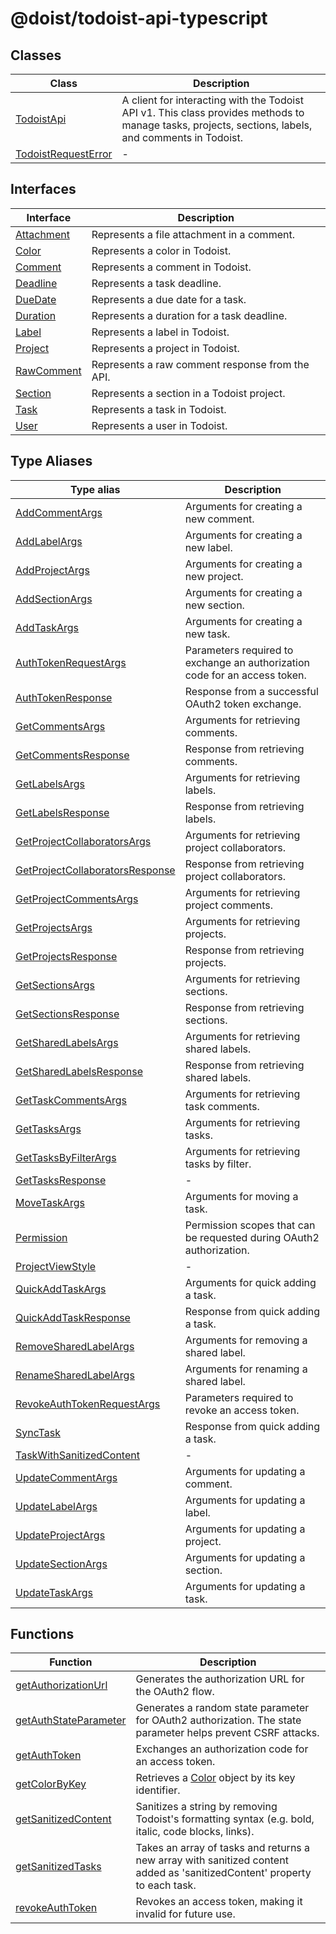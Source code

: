 # @doist/todoist-api-typescript

## Classes

| Class | Description |
| ------ | ------ |
| [TodoistApi](classes/TodoistApi.md) | A client for interacting with the Todoist API v1. This class provides methods to manage tasks, projects, sections, labels, and comments in Todoist. |
| [TodoistRequestError](classes/TodoistRequestError.md) | - |

## Interfaces

| Interface | Description |
| ------ | ------ |
| [Attachment](interfaces/Attachment.md) | Represents a file attachment in a comment. |
| [Color](interfaces/Color.md) | Represents a color in Todoist. |
| [Comment](interfaces/Comment.md) | Represents a comment in Todoist. |
| [Deadline](interfaces/Deadline.md) | Represents a task deadline. |
| [DueDate](interfaces/DueDate.md) | Represents a due date for a task. |
| [Duration](interfaces/Duration.md) | Represents a duration for a task deadline. |
| [Label](interfaces/Label.md) | Represents a label in Todoist. |
| [Project](interfaces/Project.md) | Represents a project in Todoist. |
| [RawComment](interfaces/RawComment.md) | Represents a raw comment response from the API. |
| [Section](interfaces/Section.md) | Represents a section in a Todoist project. |
| [Task](interfaces/Task.md) | Represents a task in Todoist. |
| [User](interfaces/User.md) | Represents a user in Todoist. |

## Type Aliases

| Type alias | Description |
| ------ | ------ |
| [AddCommentArgs](type-aliases/AddCommentArgs.md) | Arguments for creating a new comment. |
| [AddLabelArgs](type-aliases/AddLabelArgs.md) | Arguments for creating a new label. |
| [AddProjectArgs](type-aliases/AddProjectArgs.md) | Arguments for creating a new project. |
| [AddSectionArgs](type-aliases/AddSectionArgs.md) | Arguments for creating a new section. |
| [AddTaskArgs](type-aliases/AddTaskArgs.md) | Arguments for creating a new task. |
| [AuthTokenRequestArgs](type-aliases/AuthTokenRequestArgs.md) | Parameters required to exchange an authorization code for an access token. |
| [AuthTokenResponse](type-aliases/AuthTokenResponse.md) | Response from a successful OAuth2 token exchange. |
| [GetCommentsArgs](type-aliases/GetCommentsArgs.md) | Arguments for retrieving comments. |
| [GetCommentsResponse](type-aliases/GetCommentsResponse.md) | Response from retrieving comments. |
| [GetLabelsArgs](type-aliases/GetLabelsArgs.md) | Arguments for retrieving labels. |
| [GetLabelsResponse](type-aliases/GetLabelsResponse.md) | Response from retrieving labels. |
| [GetProjectCollaboratorsArgs](type-aliases/GetProjectCollaboratorsArgs.md) | Arguments for retrieving project collaborators. |
| [GetProjectCollaboratorsResponse](type-aliases/GetProjectCollaboratorsResponse.md) | Response from retrieving project collaborators. |
| [GetProjectCommentsArgs](type-aliases/GetProjectCommentsArgs.md) | Arguments for retrieving project comments. |
| [GetProjectsArgs](type-aliases/GetProjectsArgs.md) | Arguments for retrieving projects. |
| [GetProjectsResponse](type-aliases/GetProjectsResponse.md) | Response from retrieving projects. |
| [GetSectionsArgs](type-aliases/GetSectionsArgs.md) | Arguments for retrieving sections. |
| [GetSectionsResponse](type-aliases/GetSectionsResponse.md) | Response from retrieving sections. |
| [GetSharedLabelsArgs](type-aliases/GetSharedLabelsArgs.md) | Arguments for retrieving shared labels. |
| [GetSharedLabelsResponse](type-aliases/GetSharedLabelsResponse.md) | Response from retrieving shared labels. |
| [GetTaskCommentsArgs](type-aliases/GetTaskCommentsArgs.md) | Arguments for retrieving task comments. |
| [GetTasksArgs](type-aliases/GetTasksArgs.md) | Arguments for retrieving tasks. |
| [GetTasksByFilterArgs](type-aliases/GetTasksByFilterArgs.md) | Arguments for retrieving tasks by filter. |
| [GetTasksResponse](type-aliases/GetTasksResponse.md) | - |
| [MoveTaskArgs](type-aliases/MoveTaskArgs.md) | Arguments for moving a task. |
| [Permission](type-aliases/Permission.md) | Permission scopes that can be requested during OAuth2 authorization. |
| [ProjectViewStyle](type-aliases/ProjectViewStyle.md) | - |
| [QuickAddTaskArgs](type-aliases/QuickAddTaskArgs.md) | Arguments for quick adding a task. |
| [QuickAddTaskResponse](type-aliases/QuickAddTaskResponse.md) | Response from quick adding a task. |
| [RemoveSharedLabelArgs](type-aliases/RemoveSharedLabelArgs.md) | Arguments for removing a shared label. |
| [RenameSharedLabelArgs](type-aliases/RenameSharedLabelArgs.md) | Arguments for renaming a shared label. |
| [RevokeAuthTokenRequestArgs](type-aliases/RevokeAuthTokenRequestArgs.md) | Parameters required to revoke an access token. |
| [SyncTask](type-aliases/SyncTask.md) | Response from quick adding a task. |
| [TaskWithSanitizedContent](type-aliases/TaskWithSanitizedContent.md) | - |
| [UpdateCommentArgs](type-aliases/UpdateCommentArgs.md) | Arguments for updating a comment. |
| [UpdateLabelArgs](type-aliases/UpdateLabelArgs.md) | Arguments for updating a label. |
| [UpdateProjectArgs](type-aliases/UpdateProjectArgs.md) | Arguments for updating a project. |
| [UpdateSectionArgs](type-aliases/UpdateSectionArgs.md) | Arguments for updating a section. |
| [UpdateTaskArgs](type-aliases/UpdateTaskArgs.md) | Arguments for updating a task. |

## Functions

| Function | Description |
| ------ | ------ |
| [getAuthorizationUrl](functions/getAuthorizationUrl.md) | Generates the authorization URL for the OAuth2 flow. |
| [getAuthStateParameter](functions/getAuthStateParameter.md) | Generates a random state parameter for OAuth2 authorization. The state parameter helps prevent CSRF attacks. |
| [getAuthToken](functions/getAuthToken.md) | Exchanges an authorization code for an access token. |
| [getColorByKey](functions/getColorByKey.md) | Retrieves a [Color](interfaces/Color.md) object by its key identifier. |
| [getSanitizedContent](functions/getSanitizedContent.md) | Sanitizes a string by removing Todoist's formatting syntax (e.g. bold, italic, code blocks, links). |
| [getSanitizedTasks](functions/getSanitizedTasks.md) | Takes an array of tasks and returns a new array with sanitized content added as 'sanitizedContent' property to each task. |
| [revokeAuthToken](functions/revokeAuthToken.md) | Revokes an access token, making it invalid for future use. |
